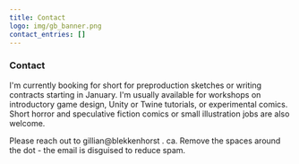 ```yaml
---
title: Contact
logo: img/gb_banner.png
contact_entries: []
---
```

<h3 class="f4 b lh-title mb2">Contact</h3>

I'm currently booking for short for preproduction sketches or writing contracts starting in January. I'm usually available for workshops on introductory game design, Unity or Twine tutorials, or experimental comics.  Short horror and speculative fiction comics or small illustration jobs are also welcome.



Please reach out to gillian@blekkenhorst . ca. Remove the spaces around the dot - the email is disguised to reduce spam.